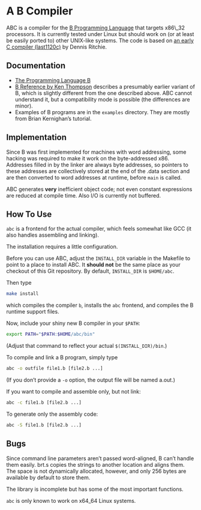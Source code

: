 # A B Compiler

ABC is a compiler for the [B Programming
Language](http://en.wikipedia.org/wiki/B_(programming_language)) that targets
x86\_32 processors. It is currently tested under Linux but should work on (or at
least be easily ported to) other UNIX-like systems. The code is based on [an
early C compiler
(last1120c)](http://www.cs.bell-labs.com/who/dmr/primevalC.html) by Dennis
Ritchie.

## Documentation

* [The Programming Language B](http://9p.io/cm/cs/who/dmr/bintro.html)
* [B Reference by Ken Thompson](http://9p.io/cm/cs/who/dmr/kbman.html) describes
a presumably earlier variant of B, which is slightly different from the one
described above. ABC cannot understand it, but a compatibility mode is possible
(the differences are minor).
* Examples of B programs are in the `examples` directory. They are mostly from
Brian Kernighan’s tutorial.

## Implementation

Since B was first implemented for machines with word addressing, some hacking
was required to make it work on the byte-addressed x86. Addresses filled in by
the linker are always byte addresses, so pointers to these addresses are
collectively stored at the end of the .data section and are then converted to
word addresses at runtime, before `main` is called.

ABC generates **very** inefficient object code; not even constant expressions
are reduced at compile time. Also I/O is currently not buffered.

## How To Use

`abc` is a frontend for the actual compiler, which feels somewhat like GCC (it
also handles assembling and linking).

The installation requires a little configuration.

Before you can use ABC, adjust the `INSTALL_DIR` variable in the Makefile to
point to a place to install ABC. It **should not** be the same place as your
checkout of this Git repository. By default, `INSTALL_DIR` is `$HOME/abc`.

Then type

```sh
make install
```

which compiles the compiler `b`, installs the `abc` frontend, and compiles the B
runtime support files.

Now, include your shiny new B compiler in your `$PATH`:

```sh
export PATH="$PATH:$HOME/abc/bin"
```

(Adjust that command to reflect your actual `$(INSTALL_DIR)/bin`.)

To compile and link a B program, simply type

```sh
abc -o outfile file1.b [file2.b ...]
```

(If you don’t provide a `-o` option, the output file will be named a.out.)

If you want to compile and assemble only, but not link:

```sh
abc -c file1.b [file2.b ...]
```

To generate only the assembly code:

```sh
abc -S file1.b [file2.b ...]
```

## Bugs

Since command line parameters aren’t passed word-aligned, B can’t handle them
easily. brt.s copies the strings to another location and aligns them. The space
is not dynamically allocated, however, and only 256 bytes are available by
default to store them.

The library is incomplete but has some of the most important functions.

`abc` is only known to work on x64\_64 Linux systems.
